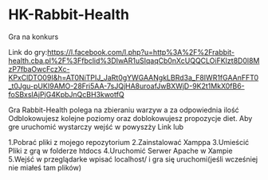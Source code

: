 # HK-Rabbit-Health
Gra na konkurs

Link do gry:https://l.facebook.com/l.php?u=http%3A%2F%2Frabbit-health.cba.pl%2F%3Ffbclid%3DIwAR1uSIqaqCb0nXcUQQCLOiFKIzt8D0l8MzP7fbaOwcFczXc-KPxClDTO09I&h=AT0NiTPIJ_JaRt0gYWGAANgkLBRd3a_F8IWR1fGAAnFFT0_t0Jgu-pUKI9AMO-28Fri5AA-7sJQjHA8uroafJwBXWjD-9K2t1MkX0fB6-foSBxsIAjPjG4KpbJnQcBH3kwotfQ


Gra Rabbit-Health polega na zbieraniu warzyw a za odpowiednia ilość Odblokowujesz kolejne poziomy oraz doblokowujesz propozycje diet.
Aby gre uruchomić wystarczy wejść w powyszży Link lub

1.Pobrać pliki z mojego repozytorium
2.Zainstalować Xamppa
3.Umieścić Pliki z grą w folderze htdocs
4.Uruchomić Serwer Apache w Xampie
5.Wejść w przeglądarke wpisać localhost/ i gra się uruchomi(jeśli wcześniej nie miałeś tam plików)

